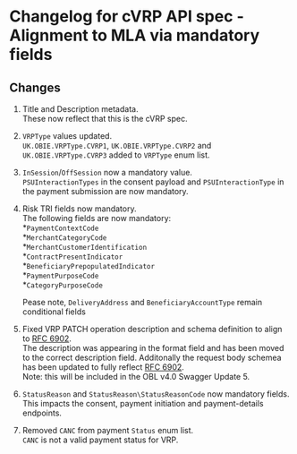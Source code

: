 # Changelog for cVRP API spec - Alignment to MLA via mandatory fields

## Changes

1. Title and Description metadata.  
    These now reflect that this is the cVRP spec.
2. `VRPType` values updated.  
    `UK.OBIE.VRPType.CVRP1`, `UK.OBIE.VRPType.CVRP2` and `UK.OBIE.VRPType.CVRP3` added to `VRPType` enum list.
3. `InSession`/`OffSession` now a mandatory value.  
    `PSUInteractionTypes` in the consent payload and `PSUInteractionType` in the payment submission are now mandatory.
4. Risk TRI fields now mandatory.  
    The following fields are now mandatory:  
        *`PaymentContextCode`  
        *`MerchantCategoryCode`  
        *`MerchantCustomerIdentification`  
        *`ContractPresentIndicator`  
        *`BeneficiaryPrepopulatedIndicator`  
        *`PaymentPurposeCode`  
        *`CategoryPurposeCode`  

    Pease note, `DeliveryAddress` and `BeneficiaryAccountType` remain conditional fields
5. Fixed VRP PATCH operation description and schema definition to align to [RFC 6902](https://datatracker.ietf.org/doc/html/rfc6902).  
    The description was appearing in the format field and has been moved to the correct description field. Additonally the request body schemea has been updated to fully reflect [RFC 6902](https://datatracker.ietf.org/doc/html/rfc6902).  
    Note: this will be included in the OBL v4.0 Swagger Update 5.
6. `StatusReason` and `StatusReason\StatusReasonCode` now mandatory fields.  
    This impacts the consent, payment initiation and payment-details endpoints.
7. Removed `CANC` from payment `Status` enum list.  
    `CANC` is not a valid payment status for VRP.
